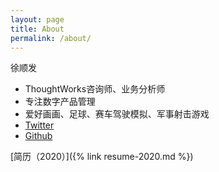 ```yaml
---
layout: page
title: About
permalink: /about/
---
```


徐顺发

- ThoughtWorks咨询师、业务分析师
- 专注数字产品管理
- 爱好画画、足球、赛车驾驶模拟、军事射击游戏
- [Twitter](https://twitter.com/Goooooouwa)
- [Github](http://github.com/goooooouwa)

[简历（2020）]({% link resume-2020.md %})
